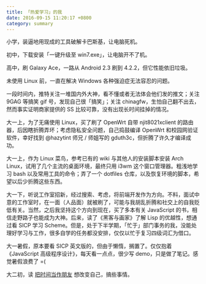 ```yaml
---
title: 「热爱学习」的我
date: 2016-09-15 11:20:17 +0800
category: summary
---
```


小学，装逼地用现成的工具破解卡巴斯基，让电脑死机。

初中，下载安装「一键升级至 win7.exe」，让电脑开不了机。

高中，刷 Galaxy Ace，一路从 Android 2.3 刷到 4.2.2，但它性能依旧垃圾。

未使用 Linux 前，一直在解决 Windows 各种强迫症无法容忍的问题。

一段时间内，推特关注一堆国内外大神，看不懂或者无法体会他们发的推文；关注 9GAG 等搞笑 gif 号，发现自己很「搞笑」；关注 chinagfw，生怕自己翻不出去，然而事实证明商家提供的 SS 比较可靠，没有出现长时间挂掉的情况。

大一上，为了无痛使用 Linux，买了刷了 OpenWrt 自带 njit8021xclient 的路由器，后因瞎折腾弄坏；考虑隐私安全问题，自己捣鼓编译 OpenWrt 和校园网验证软件，幸好找到 @hazytint 师兄 / 师姐写的 gduth3c，但折腾了许久才编译成功。

大一上，作为 Linux 菜鸟，参考已有的 wiki 与其他人的安装脚本安装 Arch Linux，试用了几个主流的桌面环境，最终只用 i3wm 这个窗口管理器。粗浅地学习 bash 以及常用工具的命令；弄了一个 dotfiles 仓库，以及恢复环境的脚本，希望以后少折腾这些东西。

大一下，听说工作室招新，经过搜索、考虑，将前端开发作为方向。不料，面试中意的工作室时，在一面（人品面）就被刷了，可能与我胡乱折腾和社交上的自我贬低有关。当然，之后我坚持这个方向到现在，买了多本有关 JavaScript 的书，相信走野路子也能成为大神。后来，读了《黑客与画家》了解 Lisp 的优越性，想通过看 SICP 学习 Scheme。但是，处于下半学期，「忙于」部门事务的我，没能处理好学习与工作，很多自学的任务都没安排，仅仅以忙于复习四级词汇为借口。

大一暑假，原本要看 SICP 英文版的，但由于懒惰，搁置了。仅仅抱着《JavaScript 高级程序设计》，每天看一点点，很少写 demo，只是做了笔记。感觉暑假浪费了 =(

大二初，读 [把时间当作朋友](http://zhibimo.com/read/xiaolai/ba-shi-jian-dang-zuo-peng-you/index.html) 想改变自己，搞些事情。
